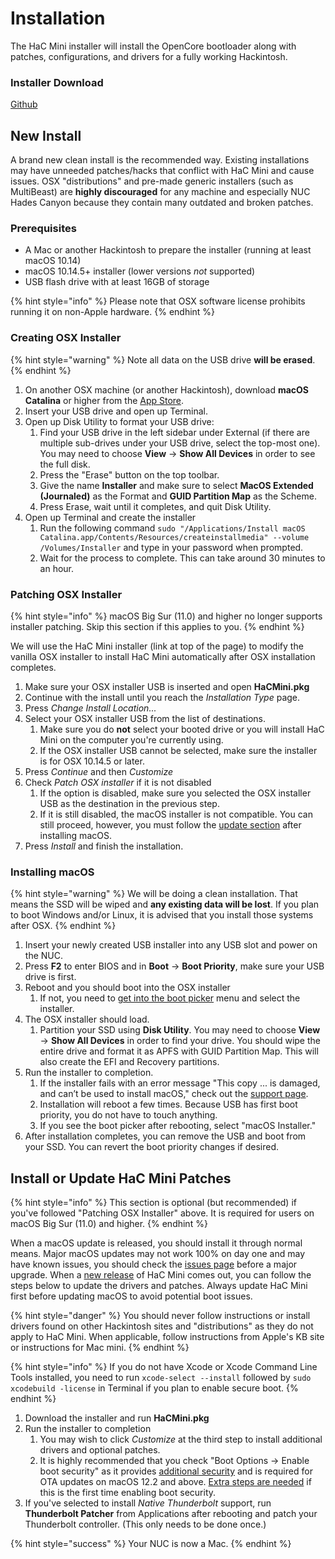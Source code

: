 # Installation

The HaC Mini installer will install the OpenCore bootloader along with patches, configurations, and drivers for a fully working Hackintosh.

### Installer Download

[Github](https://github.com/osy86/HaC-Mini/releases)

## New Install

A brand new clean install is the recommended way. Existing installations may have unneeded patches/hacks that conflict with HaC Mini and cause issues. OSX "distributions" and pre-made generic installers (such as MultiBeast) are **highly discouraged** for any machine and especially NUC Hades Canyon because they contain many outdated and broken patches.

### Prerequisites

* A Mac or another Hackintosh to prepare the installer (running at least macOS 10.14)
* macOS 10.14.5+ installer (lower versions _not_ supported)
* USB flash drive with at least 16GB of storage

{% hint style="info" %}
Please note that OSX software license prohibits running it on non-Apple hardware.
{% endhint %}

### Creating OSX Installer

{% hint style="warning" %}
Note all data on the USB drive **will be erased**.
{% endhint %}

1. On another OSX machine (or another Hackintosh), download **macOS Catalina** or higher from the [App Store](https://apps.apple.com/us/app/macos-catalina/id1466841314?mt=12).
2. Insert your USB drive and open up Terminal.
3. Open up Disk Utility to format your USB drive:
   1. Find your USB drive in the left sidebar under External (if there are multiple sub-drives under your USB drive, select the top-most one). You may need to choose **View** -> **Show All Devices** in order to see the full disk.
   2. Press the "Erase" button on the top toolbar.
   3. Give the name **Installer** and make sure to select **MacOS Extended (Journaled)** as the Format and **GUID Partition Map** as the Scheme.
   4. Press Erase, wait until it completes, and quit Disk Utility.
4. Open up Terminal and create the installer
   1. Run the following command `sudo "/Applications/Install macOS Catalina.app/Contents/Resources/createinstallmedia" --volume /Volumes/Installer` and type in your password when prompted.
   2. Wait for the process to complete. This can take around 30 minutes to an hour.

### Patching OSX Installer

{% hint style="info" %}
macOS Big Sur (11.0) and higher no longer supports installer patching. Skip this section if this applies to you.
{% endhint %}

We will use the HaC Mini installer (link at top of the page) to modify the vanilla OSX installer to install HaC Mini automatically after OSX installation completes.

1. Make sure your OSX installer USB is inserted and open **HaCMini.pkg**
2. Continue with the install until you reach the _Installation Type_ page.
3. Press _Change Install Location..._
4. Select your OSX installer USB from the list of destinations.
   1. Make sure you do **not** select your booted drive or you will install HaC Mini on the computer you're currently using.
   2. If the OSX installer USB cannot be selected, make sure the installer is for OSX 10.14.5 or later.
5. Press _Continue_ and then _Customize_
6. Check _Patch OSX installer_ if it is not disabled
   1. If the option is disabled, make sure you selected the OSX installer USB as the destination in the previous step.
   2. If it is still disabled, the macOS installer is not compatible. You can still proceed, however, you must follow the [update section](installation.md#update-existing-install) after installing macOS.
7. Press _Install_ and finish the installation.

### Installing macOS

{% hint style="warning" %}
We will be doing a clean installation. That means the SSD will be wiped and **any existing data will be lost**. If you plan to boot Windows and/or Linux, it is advised that you install those systems after OSX.
{% endhint %}

1. Insert your newly created USB installer into any USB slot and power on the NUC.
2. Press **F2** to enter BIOS and in **Boot** -> **Boot Priority**, make sure your USB drive is first.
3. Reboot and you should boot into the OSX installer
   1. If not, you need to [get into the boot picker](../post-installation/support.md#getting-into-boot-picker-menu) menu and select the installer.
4. The OSX installer should load.
   1. Partition your SSD using **Disk Utility**. You may need to choose **View** -> **Show All Devices** in order to find your drive. You should wipe the entire drive and format it as APFS with GUID Partition Map. This will also create the EFI and Recovery partitions.
5. Run the installer to completion.
   1. If the installer fails with an error message "This copy ... is damaged, and can’t be used to install macOS," check out the [support page](../post-installation/support.md#this-copy-is-damaged-and-cant-be-used-to-install-macos).
   2. Installation will reboot a few times. Because USB has first boot priority, you do not have to touch anything.
   3. If you see the boot picker after rebooting, select "macOS Installer."
6. After installation completes, you can remove the USB and boot from your SSD. You can revert the boot priority changes if desired.

## Install or Update HaC Mini Patches

{% hint style="info" %}
This section is optional (but recommended) if you've followed "Patching OSX Installer" above. It is required for users on macOS Big Sur (11.0) and higher.
{% endhint %}

When a macOS update is released, you should install it through normal means. Major macOS updates may not work 100% on day one and may have known issues, you should check the [issues page](https://github.com/osy86/HaC-Mini/issues) before a major upgrade. When a [new release](https://github.com/osy86/HaC-Mini/releases/latest) of HaC Mini comes out, you can follow the steps below to update the drivers and patches. Always update HaC Mini first before updating macOS to avoid potential boot issues.

{% hint style="danger" %}
You should never follow instructions or install drivers found on other Hackintosh sites and "distributions" as they do not apply to HaC Mini. When applicable, follow instructions from Apple's KB site or instructions for Mac mini.
{% endhint %}

{% hint style="info" %}
If you do not have Xcode or Xcode Command Line Tools installed, you need to run `xcode-select --install` followed by `sudo xcodebuild -license` in Terminal if you plan to enable secure boot.
{% endhint %}

1. Download the installer and run **HaCMini.pkg**
2. Run the installer to completion
   1. You may wish to click _Customize_ at the third step to install additional drivers and optional patches.
   2. It is highly recommended that you check "Boot Options -> Enable boot security" as it provides [additional security](../details/secure-boot.md) and is required for OTA updates on macOS 12.2 and above. [Extra steps are needed](../post-installation/support.md#cannot-boot-when-secure-boot-is-enabled) if this is the first time enabling boot security.
3. If you've selected to install _Native Thunderbolt_ support, run **Thunderbolt Patcher** from Applications after rebooting and patch your Thunderbolt controller. (This only needs to be done once.)

{% hint style="success" %}
Your NUC is now a Mac.
{% endhint %}
